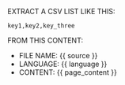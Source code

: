 EXTRACT A CSV LIST LIKE THIS:
```csv
key1,key2,key_three
```
FROM THIS CONTENT:

  * FILE NAME: {{ source }}
  * LANGUAGE: {{ language }}
  * CONTENT: {{ page_content }}


